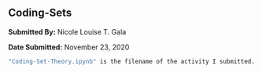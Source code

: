 ## Coding-Sets

**Submitted By:** Nicole Louise T. Gala 

**Date Submitted:** November 23, 2020

```bash
"Coding-Set-Theory.ipynb" is the filename of the activity I submitted. 
```
